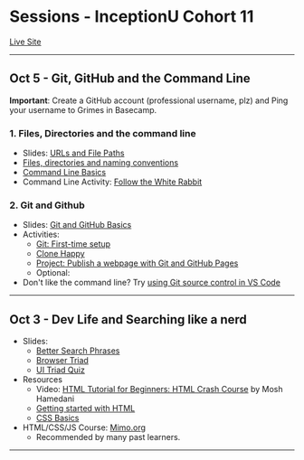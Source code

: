 # Sessions - InceptionU Cohort 11

[Live Site](https://acidtone.github.io/sessions-c11/)

---

## Oct 5 - Git, GitHub and the Command Line

**Important**: Create a GitHub account (professional username, plz) and Ping your username to Grimes in Basecamp.

### 1. Files, Directories and the command line
- Slides: [URLs and File Paths](https://acidtone.github.io/sessions-c11/misc/urls-file-paths.html)
- [Files, directories and naming conventions](https://gist.github.com/acidtone/d77059ec1851eff266339a3df70f6984)
- [Command Line Basics](https://gist.github.com/acidtone/316d2bd9cf59f841684dbd68ffc3ee95)
- Command Line Activity: [Follow the White Rabbit](https://gist.github.com/acidtone/6e3b69b7f2a81573d683b716fb069296)

### 2. Git and Github
- Slides: [Git and GitHub Basics](assets/files/Tech%20Appendix%20-%20Git%20and%20GitHub%20Basics.pdf)
- Activities:
  - [Git: First-time setup](https://gist.github.com/acidtone/6ca4c62d88570732d3760904ef965e4d)
  - [Clone Happy](https://gist.github.com/acidtone/1a6e3324d97e61fa0ee59bc4cba3ef33)
  - [Project: Publish a webpage with Git and GitHub Pages](https://gist.github.com/acidtone/5d45f96bc11fada75038e552f9ba1a5c)
  - Optional: 
- Don't like the command line? Try [using Git source control in VS Code](https://code.visualstudio.com/docs/sourcecontrol/overview)

---

## Oct 3 - Dev Life and Searching like a nerd

- Slides:
  - [Better Search Phrases](https://acidtone.github.io/sessions-c11/misc/better-search-phrases.html)
  - [Browser Triad](https://acidtone.github.io/sessions-c11/html-css/browser-triad.html)
  - [UI Triad Quiz](https://acidtone.github.io/sessions-c11/html-css/ui-triad-quiz.html)
- Resources
  - Video: [HTML Tutorial for Beginners: HTML Crash Course](https://www.youtube.com/watch?v=qz0aGYrrlhU) by Mosh Hamedani
  - [Getting started with HTML](https://developer.mozilla.org/en-US/docs/Learn/HTML/Introduction_to_HTML/Getting_started)
  - [CSS Basics](https://developer.mozilla.org/en-US/docs/Learn/Getting_started_with_the_web/CSS_basics)
- HTML/CSS/JS Course: [Mimo.org](https://mimo.org)
  - Recommended by many past learners.

---


